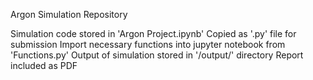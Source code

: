 Argon Simulation Repository

Simulation code stored in 'Argon Project.ipynb'
Copied as '.py' file for submission
Import necessary functions into jupyter notebook from 'Functions.py'
Output of simulation stored in '/output/' directory
Report included as PDF
